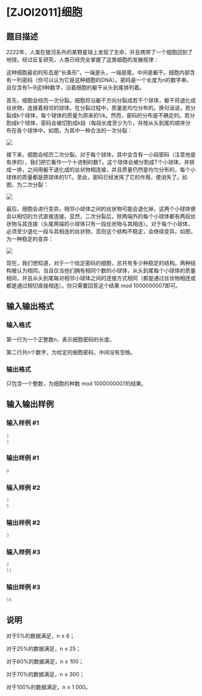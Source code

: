 # [ZJOI2011]细胞

## 题目描述

2222年，人类在银河系外的某颗星球上发现了生命，并且携带了一个细胞回到了地球。经过反复研究，人类已经完全掌握了这类细胞的发展规律：

这种细胞最初的形态是“长条形”，一端是头，一端是尾，中间是躯干。细胞内部含有一列密码（你可以认为它是这种细胞的DNA）。密码是一个长度为n的数字串，且仅含有1~9这9种数字，沿着细胞的躯干从头到尾排列着。

首先，细胞会经历一次分裂。细胞将沿躯干方向分裂成若干个球体，躯干将退化成丝状物，连接着相邻的球体。在分裂过程中，质量是均匀分布的。换句话说，若分裂成k个球体，每个球体的质量为原来的1/k。然而，密码的分布是不确定的。若分割成k个球体，密码会被切割成k段（每段长度至少为1），并按从头到尾的顺序分布在各个球体中。如图，为其中一种合法的一次分裂：

![](https://cdn.luogu.com.cn/upload/pic/18508.png)

接下来，细胞会经历二次分裂。对于每个球体，其中会含有一小段密码（注意他是有序的），我们把它看作一个十进制的数T。这个球体会被分割成T个小球体，并排成一排，之间用躯干退化成的丝状物相连接，并且质量仍然是均匀分布的，每个小球体的质量都是原球体的1/T。至此，密码已经发挥了它的作用，便消失了。如图，为二次分裂：

![](https://cdn.luogu.com.cn/upload/pic/18509.png)

最后，细胞会进行变异。相邻小球体之间的丝状物可能会退化掉，这两个小球体便会以相切的方式直接连接。显然，二次分裂后，除两端外的每个小球体都有两段丝状物与其连接（头尾两端的小球体只有一段丝状物与其相连）。对于每个小球体，必须至少退化一段与其相连的丝状物，否则这个结构不稳定，会继续变异。如图，为一种稳定的变异：

![](https://cdn.luogu.com.cn/upload/pic/18510.png)

现在，我们想知道，对于一个给定密码的细胞，总共有多少种稳定的结构。两种结构被认为相同，当且仅当他们拥有相同个数的小球体，从头到尾每个小球体的质量相同，并且从头到尾每对相邻小球体之间的连接方式相同（都是通过丝状物相连或都是通过相切直接相连）。你只需要回答这个结果 mod 1000000007即可。

## 输入输出格式

### 输入格式

第一行为一个正整数n，表示细胞密码的长度。

第二行共n个数字，为给定的细胞密码，中间没有空格。

### 输出格式

只包含一个整数，为细胞的种数 mod 1000000007的结果。

## 输入输出样例

### 输入样例 #1

```cpp
1
1
```


### 输出样例 #1

```cpp
0
```


### 输入样例 #2

```cpp
1
5
```


### 输出样例 #2

```cpp
3
```


### 输入样例 #3

```cpp
2
11
```


### 输出样例 #3

```cpp
56
```


## 说明

对于5%的数据满足，n ≤ 6；

对于25%的数据满足，n ≤ 25；

对于60%的数据满足，n ≤ 100；

对于70%的数据满足，n ≤ 300；

对于100%的数据满足，n ≤ 1 000。

